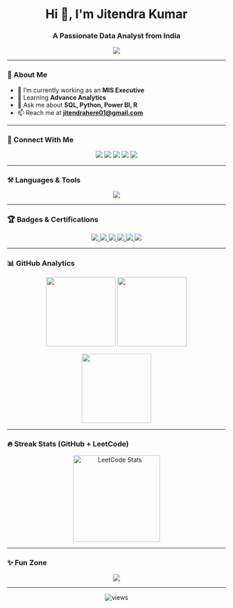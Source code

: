 <h1 align="center">
  Hi 👋, I'm Jitendra Kumar
</h1>
<h3 align="center">
  A Passionate Data Analyst from India
</h3>

<p align="center">
  <img src="https://readme-typing-svg.herokuapp.com?size=22&duration=4000&color=2F81F7&center=true&vCenter=true&width=600&height=50&lines=SQL+%7C+Python+%7C+Power+BI+%7C+R;Always+learning+new+skills;Turning+data+into+insights+%F0%9F%93%8A;Passionate+about+Data+Engineering+%26+Analytics" />
</p>

---

### 🌱 About Me
- 🔭 I’m currently working as an **MIS Executive**  
- 🌱 Learning **Advance Analytics**  
- 💬 Ask me about **SQL, Python, Power BI, R**  
- 📫 Reach me at **jitendrahere01@gmail.com**  

---

### 🤝 Connect With Me
<p align="center">
  <a href="https://linkedin.com/in/jitendrakumar01"><img src="https://img.shields.io/badge/LinkedIn-0A66C2.svg?&style=for-the-badge&logo=linkedin&logoColor=white" /></a>
  <a href="https://instagram.com/_jiitendra_"><img src="https://img.shields.io/badge/Instagram-E4405F.svg?&style=for-the-badge&logo=instagram&logoColor=white" /></a>
  <a href="https://leetcode.com/u/Jitendrahere01/"><img src="https://img.shields.io/badge/LeetCode-FFA116.svg?&style=for-the-badge&logo=leetcode&logoColor=white" /></a>
  <a href="https://www.hackerrank.com/choprajitu02"><img src="https://img.shields.io/badge/HackerRank-2EC866.svg?&style=for-the-badge&logo=hackerrank&logoColor=white" /></a>
  <a href="https://www.codechef.com/users/jitendra2003"><img src="https://img.shields.io/badge/CodeChef-5B4638.svg?&style=for-the-badge&logo=codechef&logoColor=white" /></a>
</p>

---

### ⚒️ Languages & Tools
<p align="center">
  <img src="https://skillicons.dev/icons?i=python,mysql,postgresql,aws,pandas,seaborn,git,github,vscode" />
</p>

---

### 🏆 Badges & Certifications
<p align="center">
  <!-- HackerRank -->
  <a href="https://www.hackerrank.com/certificates/5d3cc7a9bc02">
    <img src="https://img.shields.io/badge/Python%20(Basic)-HackerRank-brightgreen?style=for-the-badge&logo=hackerrank" />
  </a>

  <!-- CodeChef -->
  <a href="https://www.codechef.com/certificates/public/2d01155">
    <img src="https://img.shields.io/badge/Learn%20SQL%20-CodeChef-brown?style=for-the-badge&logo=codechef" />
  </a>

  <a href="https://www.codechef.com/certificates/public/574d973">
    <img src="https://img.shields.io/badge/CodeChef-Python%20Basic-brown?style=for-the-badge&logo=codechef" />
  </a>

  <a href="https://www.codechef.com/certificates/public/da496cc">
    <img src="https://img.shields.io/badge/CodeChef-Advance%20SQL-brown?style=for-the-badge&logo=codechef" />
  </a>

  <a href="https://www.codechef.com/certificates/public/41042e7">
    <img src="https://img.shields.io/badge/CodeChef-SQL%20Practice-brown?style=for-the-badge&logo=codechef" />
  </a>

  <a href="https://www.codechef.com/certificates/public/a7e6c57">
    <img src="https://img.shields.io/badge/CodeChef-SQL%20AT%20Work-brown?style=for-the-badge&logo=codechef" />
  </a>
</p>

---


### 📊 GitHub Analytics
<p align="center">
  <img src="https://github-readme-stats.vercel.app/api?username=jgithub02&show_icons=true&theme=tokyonight" height="160"/>
  <img src="https://github-readme-stats.vercel.app/api/top-langs/?username=jgithub02&layout=compact&theme=tokyonight" height="160"/>
</p>

<p align="center">
  <img src="https://github-readme-streak-stats.herokuapp.com/?user=jgithub02&theme=tokyonight" height="160"/>
</p>

---

### 🔥 Streak Stats (GitHub + LeetCode)
<p align="center">
  
  <!-- LeetCode Streak -->
  <a href="https://leetcode.com/u/Jitendrahere01/" target="_blank">
    <img src="https://leetcard.jacoblin.cool/Jitendrahere01?theme=dark&font=Fira%20Code&ext=heatmap&ext=contest" height="200" alt="LeetCode Stats"/>
  </a>
</p>

---

### ✨ Fun Zone
<p align="center">
  <img src="https://quotes-github-readme.vercel.app/api?type=horizontal&theme=tokyonight" />
</p>

---

<p align="center"> 
  <img src="https://komarev.com/ghpvc/?username=jgithub02&label=Profile+Views&color=2f81f7&style=for-the-badge" alt="views" /> 
</p>

